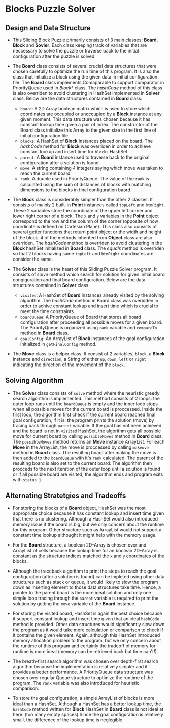 # Blocks Puzzle Solver
## Design and Data Structure ##
* This Sliding Block Puzzle primarily consists of 3 main classes: **Board**, **Block** and **Sovler**. Each class keeping track of variables that are neccessary to solve the puzzle or traverse back to the initial configuration after the puzzle is solved.

* The **Board** class consists of several crucial data structures that were chosen carefully to optimize the run time of this program. It is also the class that initialize a block using the given data in initial configuration file. The **Board** class implements Comaparable to support comparator in PriorityQueue used in *Block** class. The *hashCode* method of this class is also overriden to avoid clustering in HashSet implemented in **Solver** class. Below are the data structures contained in **Board** class:
  * `board`: A 2D Array boolean matrix which is used to store which coordinates are occupied or unoccupied by a **Block** instance at any given moment. This data structure was chosen because it has constant lookup time given a pair of index. The constructor of the Board class initialize this Array to the given size in the first line of initial configuration file. 
  * `blocks`: A HashSet of **Block** instances placed on the board. The *hashCode* method for **Block** was overriden in order to achieve constant lookup and insert time for `blocks` HashSet.
  * `parent`: A **Board** instance used to traverse back to the original configuration after a solution is found.
  * `move`: A string containing 4 integers saying which move was taken to reach the current board.
  * `rank`: A double used in PriorityQueue. The value of the `rank` is calculated using the sum of distances of blocks with matching dimensions to the blocks in final configuration baord.

* The **Block** class is considerably simpler than the other 2 classes. It consists of mainly 2 built-in **Point** instances called `topLeft` and `btmRight`. These 2 variables store the coordinate of the upper left corner and lower right corner of a block. The `x` and `y` variables in the **Point** object correspond to the row and the column of the corner (opposite of how coordinate is defiend on Cartesian Plane). This class also consists of several getter functions that return point object or the width and height of the block. 4 of the methods inherited from **Object** class are also overriden. The *hashCode* method is overriden to avoid clustering in the **Block** hashSet initialized in **Board** class. The *equals* method is overriden so that 2 blocks having same `topLeft` and `btmRight` coordinates are consider the same.

* The **Solver** class is the heart of this Sliding Puzzle Solver program. It consists of *solve* method which search for solution for given initial board congiguration and final board configuration. Below are the data structures contained in **Solver** class.
  * `visited`: A HashSet of **Board** instances already visited by the solving algorithm. The *hashCode* method in Board class was overidden in order to achive constant lookup and insert time which is crucial to meet the time constraints. 
  * `boardQueue`: A PriorityQueue of Board that stores all board configuration after proceeding all possible moves for a given board. The PirorityQueue is organized using `rank` variable and `compareTo` method in **Board** class.
  * `goalConfig`: An ArrayList of **Block** instances of the goal configuration initialized in `getFinalConfig` method.

* The **Move** class is a helper class. It consist of 2 variables, `block`, a **Block** instance and `direction`, a String of either `up`, `down`, `left` or `right` indicating the direction of the movement of the `block`.

## Solving Algorithm ##
* The **Solver** class consists of `solve` method where the heuristic greedy search algorithm is implemented. This method consists of 2 loops: the outer loop runs until the `boardQueue` is empty and the inner loop stops when all possible moves for the current board is proccessed. Inside the first loop, the algorithm first check if the current board reached final goal configuration, if it is, the program prints the solution (move) by tracing back through `parent` variable. If the goal has not been achieved and the board is not in `visited` HashSet, the algorithm gets all possible move for current board by calling `possibleMoves` method in **Board** class. The `possibleMoves` method returns an **Move** instance ArrayList. For each **Move** in the ArrayList, the move is proccessed by calling `makeove` method in **Board** class. The resulting board after making the move is then added to the `boardQueue` with it's `rank` calculated. The parent of the resulting board is also set to the current board. The algorithm then procceds to the next iteration of the outer loop until a solution is found or if all possible board are visited, the algorithm ends and program exits with `status 1`.

## Alternating Stratetgies and Tradeoffs ##
* For storing the blocks of a **Board** object, HashSet was the most appropriate choice because it has constant lookup and insert time given that there is no clustering. Although a HashSet would also introduced memory issue if the board is big, but we only concern about the runtime for this program. Other structure such as ArrayList would not support a constant time lookup althought it might help with the memory usage.
  
* For the **Board** structure, a boolean 2D-Array is chosen over and ArrayList of cells because the lookup time for an boolean 2D-Array is constant as the structure indices matched the `x` and `y` coordinates of the blocks.

* Although the traceback algorithm to print the steps to reach the goal configuration (after a solution is found) can be impleted using other data structures such as stack or queue, it would likely to slow the program down as inserting element to those data structures take time. Hence, a pointer to the parent board is the more ideal solution and only one simple loop tracing through the `parent` variable is required to print the solution by getting the `move` variable of the **Board** instance.

* For storing the visited board, HashSet is again the best choice because it support constant lookup and insert time given that an ideal `hashCode` method is provided. Other data structures would significantly slow down the program as it would take more calculation or comparison to check if it contains the given element. Again, although this HashSet introduced memory allocation problem to the program, but we only concern about the runtime of this program and certainly the tradeoff of memory for runtime is more ideal (memory can be retrieved back but time can't!).

* The breath-first search algorithm was chosen over depth-first search algorithm because the implementation is relatively simpler and it provides a better performance. A PriorityQueue data structure was chosen over regular Queue structure to optimize the runtime of the program. The `rank` variable was also introduced for heuristic comparison.

* To store the goal configuration, a simple ArrayList of blocks is more ideal than a HashSet. Although a HashSet has a better lookup time, the `hashCode` method written for **Block** HashSet in **Board** class is not ideal at here. (too many empty spaces) Since the goal configuration is relatively small, the difference of the lookup time is neglegible.